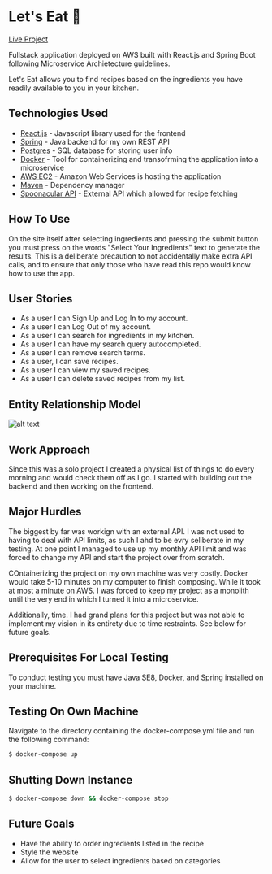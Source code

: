 # Let's Eat 🚀
[Live Project](http://ec2-3-135-17-202.us-east-2.compute.amazonaws.com:8081/)

Fullstack application deployed on AWS built with React.js and Spring Boot following Microservice Archietecture guidelines.

Let's Eat allows you to find recipes based on the ingredients you have readily available to you in your kitchen.

## Technologies Used
- [React.js](https://reactjs.org/) - Javascript library used for the frontend
- [Spring](https://spring.io/projects/spring-boot)  - Java backend for my own REST API
- [Postgres](https://www.postgresql.org/) - SQL database for storing user info
- [Docker](https://www.docker.com/) - Tool for containerizing and transofrming the application into a microservice
- [AWS EC2](https://aws.amazon.com/ec2/) - Amazon Web Services is hosting the application
- [Maven](https://maven.apache.org/) - Dependency manager
- [Spoonacular API](https://spoonacular.com/food-api) - External API which allowed for recipe fetching

## How To Use
On the site itself after selecting ingredients and pressing the submit button you must press on the words "Select Your Ingredients" text to generate the results. This is a deliberate precaution to not accidentally make extra API calls, and to ensure that only those who have read this repo would know how to use the app.

## User Stories
- As a user I can Sign Up and Log In to my account.
- As a user I can Log Out of my account.
- As a user I can search for ingredients in my kitchen.
- As a user I can have my search query autocompleted.
- As a user I can remove search terms.
- As a user, I can save recipes.
- As a user I can view my saved recipes.
- As a user I can delete saved recipes from my list.

## Entity Relationship Model
![alt text](https://i.imgur.com/mQMG2Wq.png)

## Work Approach
Since this was a solo project I created a physical list of things to do every morning and would check them off as I go. I started with building out the backend and then working on the frontend.

## Major Hurdles
The biggest by far was workign with an external API. I was not used to having to deal with API limits, as such I ahd to be evry seliberate in my testing. At one point I managed to use up my monthly API limit and was forced to change my API and start the project over from scratch.

COntainerizing the project on my own machine was very costly. Docker would take 5-10 minutes on my computer to finish composing. While it took at most a minute on AWS. I was forced to keep my project as a monolith until the very end in which I turned it into a microservice.

Additionally, time. I had grand plans for this project but was not able to implement my vision in its entirety due to time restraints. See below for future goals.

## Prerequisites For Local Testing

To conduct testing you must have Java SE8, Docker, and Spring installed on your machine.

## Testing On Own Machine

Navigate to the directory containing the docker-compose.yml file and run the following command:
```sh
$ docker-compose up
```
## Shutting Down Instance

```sh
$ docker-compose down && docker-compose stop
```

## Future Goals
- Have the ability to order ingredients listed in the recipe
- Style the website
- Allow for the user to select ingredients based on categories
